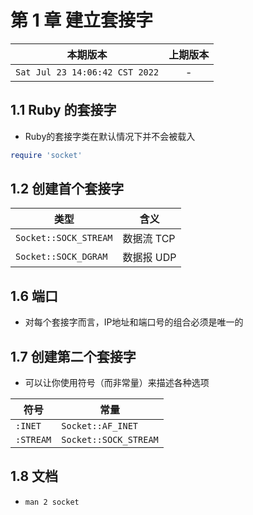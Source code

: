 # 第 1 章 建立套接字

|本期版本| 上期版本
|:---:|:---:
`Sat Jul 23 14:06:42 CST 2022` | -

## 1.1 Ruby 的套接字


* Ruby的套接字类在默认情况下并不会被载入

```ruby
require 'socket'
```

## 1.2 创建首个套接字


类型|含义
-----|-------
`Socket::SOCK_STREAM`| 数据流 TCP
`Socket::SOCK_DGRAM`| 数据报 UDP



## 1.6 端口

* 对每个套接字而言，IP地址和端口号的组合必须是唯一的

## 1.7 创建第二个套接字

* 可以让你使用符号（而非常量）来描述各种选项

符号|常量
---|----
`:INET` | `Socket::AF_INET`
`:STREAM` | `Socket::SOCK_STREAM`


## 1.8 文档

* `man 2 socket`